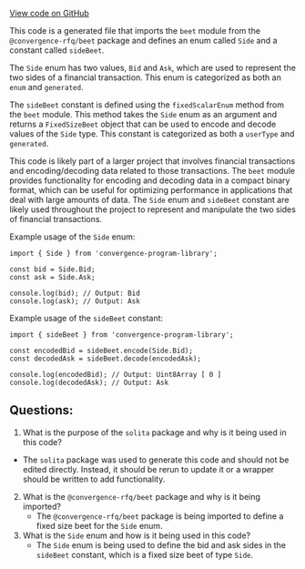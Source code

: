 [View code on GitHub](https://github.com/convergence-rfq/convergence-program-library/rfq/js/generated/types/Side.ts)

This code is a generated file that imports the `beet` module from the `@convergence-rfq/beet` package and defines an enum called `Side` and a constant called `sideBeet`. 

The `Side` enum has two values, `Bid` and `Ask`, which are used to represent the two sides of a financial transaction. This enum is categorized as both an `enum` and `generated`.

The `sideBeet` constant is defined using the `fixedScalarEnum` method from the `beet` module. This method takes the `Side` enum as an argument and returns a `FixedSizeBeet` object that can be used to encode and decode values of the `Side` type. This constant is categorized as both a `userType` and `generated`.

This code is likely part of a larger project that involves financial transactions and encoding/decoding data related to those transactions. The `beet` module provides functionality for encoding and decoding data in a compact binary format, which can be useful for optimizing performance in applications that deal with large amounts of data. The `Side` enum and `sideBeet` constant are likely used throughout the project to represent and manipulate the two sides of financial transactions. 

Example usage of the `Side` enum:

```
import { Side } from 'convergence-program-library';

const bid = Side.Bid;
const ask = Side.Ask;

console.log(bid); // Output: Bid
console.log(ask); // Output: Ask
```

Example usage of the `sideBeet` constant:

```
import { sideBeet } from 'convergence-program-library';

const encodedBid = sideBeet.encode(Side.Bid);
const decodedAsk = sideBeet.decode(encodedAsk);

console.log(encodedBid); // Output: Uint8Array [ 0 ]
console.log(decodedAsk); // Output: Ask
```
## Questions: 
 1. What is the purpose of the `solita` package and why is it being used in this code?
   - The `solita` package was used to generate this code and should not be edited directly. Instead, it should be rerun to update it or a wrapper should be written to add functionality.
2. What is the `@convergence-rfq/beet` package and why is it being imported?
   - The `@convergence-rfq/beet` package is being imported to define a fixed size beet for the `Side` enum.
3. What is the `Side` enum and how is it being used in this code?
   - The `Side` enum is being used to define the bid and ask sides in the `sideBeet` constant, which is a fixed size beet of type `Side`.